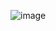 ![image](https://user-images.githubusercontent.com/77779003/174436143-4e1477cf-737c-4f97-bbb9-e3bbb806b333.png)

